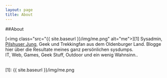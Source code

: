 ```yaml
---
layout: page
title: About
---
```


##About

[<img class="src="{{ site.baseurl }}/img/me.png" alt="me">][1]
Sysadmin, <a href="https://www.facebook.com/Pilshusen" target="_blank">Pilshuser Jung</a>, Geek und Trekkingfan aus dem Oldenburger Land. Blogge hier über die Resultate meines ganz persönlichen sysdumps. <br>IT, Web, Games, Geek Stuff, Outdoor und ein wenig Wahnsinn..</p><br>
 [1]: {{ site.baseurl }}/img/me.png